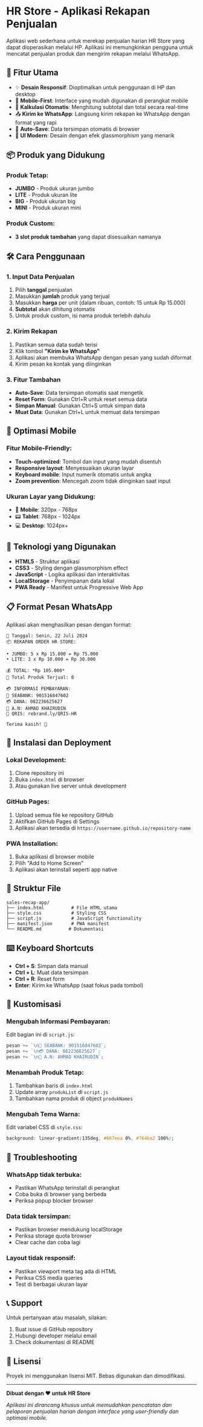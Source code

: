 # HR Store - Aplikasi Rekapan Penjualan

Aplikasi web sederhana untuk merekap penjualan harian HR Store yang dapat dioperasikan melalui HP. Aplikasi ini memungkinkan pengguna untuk mencatat penjualan produk dan mengirim rekapan melalui WhatsApp.

## 🚀 Fitur Utama

- ✨ **Desain Responsif**: Dioptimalkan untuk penggunaan di HP dan desktop
- 📱 **Mobile-First**: Interface yang mudah digunakan di perangkat mobile
- 🧮 **Kalkulasi Otomatis**: Menghitung subtotal dan total secara real-time
- 📤 **Kirim ke WhatsApp**: Langsung kirim rekapan ke WhatsApp dengan format yang rapi
- 💾 **Auto-Save**: Data tersimpan otomatis di browser
- 🎨 **UI Modern**: Desain dengan efek glassmorphism yang menarik

## 📦 Produk yang Didukung

### Produk Tetap:
- **JUMBO** - Produk ukuran jumbo
- **LITE** - Produk ukuran lite  
- **BIG** - Produk ukuran big
- **MINI** - Produk ukuran mini

### Produk Custom:
- **3 slot produk tambahan** yang dapat disesuaikan namanya

## 🛠️ Cara Penggunaan

### 1. Input Data Penjualan
1. Pilih **tanggal** penjualan
2. Masukkan **jumlah** produk yang terjual
3. Masukkan **harga** per unit (dalam ribuan, contoh: 15 untuk Rp 15.000)
4. **Subtotal** akan dihitung otomatis
5. Untuk produk custom, isi nama produk terlebih dahulu

### 2. Kirim Rekapan
1. Pastikan semua data sudah terisi
2. Klik tombol **"Kirim ke WhatsApp"**
3. Aplikasi akan membuka WhatsApp dengan pesan yang sudah diformat
4. Kirim pesan ke kontak yang diinginkan

### 3. Fitur Tambahan
- **Auto-Save**: Data tersimpan otomatis saat mengetik
- **Reset Form**: Gunakan Ctrl+R untuk reset semua data
- **Simpan Manual**: Gunakan Ctrl+S untuk simpan data
- **Muat Data**: Gunakan Ctrl+L untuk memuat data tersimpan

## 📱 Optimasi Mobile

### Fitur Mobile-Friendly:
- **Touch-optimized**: Tombol dan input yang mudah disentuh
- **Responsive layout**: Menyesuaikan ukuran layar
- **Keyboard mobile**: Input numerik otomatis untuk angka
- **Zoom prevention**: Mencegah zoom tidak diinginkan saat input

### Ukuran Layar yang Didukung:
- 📱 **Mobile**: 320px - 768px
- 📟 **Tablet**: 768px - 1024px  
- 💻 **Desktop**: 1024px+

## 🎨 Teknologi yang Digunakan

- **HTML5** - Struktur aplikasi
- **CSS3** - Styling dengan glassmorphism effect
- **JavaScript** - Logika aplikasi dan interaktivitas
- **LocalStorage** - Penyimpanan data lokal
- **PWA Ready** - Manifest untuk Progressive Web App

## 📋 Format Pesan WhatsApp

Aplikasi akan menghasilkan pesan dengan format:

```
📆 Tanggal: Senin, 22 Juli 2024
📦 REKAPAN ORDER HR STORE:

• JUMBO: 5 x Rp 15.000 = Rp 75.000
• LITE: 3 x Rp 10.000 = Rp 30.000

💰 TOTAL: *Rp 105.000*
🧾 Total Produk Terjual: 8

💳 INFORMASI PEMBAYARAN:
🏦 SEABANK: 901516847602
💳 DANA: 082236625627
👤 A.N: AHMAD KHAIRUDIN
📱 QRIS: rebrand.ly/QRIS-HR

Terima kasih! 🙏
```

## 🚀 Instalasi dan Deployment

### Lokal Development:
1. Clone repository ini
2. Buka `index.html` di browser
3. Atau gunakan live server untuk development

### GitHub Pages:
1. Upload semua file ke repository GitHub
2. Aktifkan GitHub Pages di Settings
3. Aplikasi akan tersedia di `https://username.github.io/repository-name`

### PWA Installation:
1. Buka aplikasi di browser mobile
2. Pilih "Add to Home Screen" 
3. Aplikasi akan terinstall seperti app native

## 📂 Struktur File

```
sales-recap-app/
├── index.html          # File HTML utama
├── style.css           # Styling CSS
├── script.js           # JavaScript functionality
├── manifest.json       # PWA manifest
└── README.md          # Dokumentasi
```

## ⌨️ Keyboard Shortcuts

- **Ctrl + S**: Simpan data manual
- **Ctrl + L**: Muat data tersimpan
- **Ctrl + R**: Reset form
- **Enter**: Kirim ke WhatsApp (saat fokus pada tombol)

## 🔧 Kustomisasi

### Mengubah Informasi Pembayaran:
Edit bagian ini di `script.js`:
```javascript
pesan += `\n🏦 SEABANK: 901516847602`;
pesan += `\n💳 DANA: 082236625627`;
pesan += `\n👤 A.N: AHMAD KHAIRUDIN`;
```

### Menambah Produk Tetap:
1. Tambahkan baris di `index.html`
2. Update array `produkList` di `script.js`
3. Tambahkan nama produk di object `produkNames`

### Mengubah Tema Warna:
Edit variabel CSS di `style.css`:
```css
background: linear-gradient(135deg, #667eea 0%, #764ba2 100%);
```

## 🐛 Troubleshooting

### WhatsApp tidak terbuka:
- Pastikan WhatsApp terinstall di perangkat
- Coba buka di browser yang berbeda
- Periksa popup blocker browser

### Data tidak tersimpan:
- Pastikan browser mendukung localStorage
- Periksa storage quota browser
- Clear cache dan coba lagi

### Layout tidak responsif:
- Pastikan viewport meta tag ada di HTML
- Periksa CSS media queries
- Test di berbagai ukuran layar

## 📞 Support

Untuk pertanyaan atau masalah, silakan:
1. Buat issue di GitHub repository
2. Hubungi developer melalui email
3. Check dokumentasi di README

## 📄 Lisensi

Proyek ini menggunakan lisensi MIT. Bebas digunakan dan dimodifikasi.

---

**Dibuat dengan ❤️ untuk HR Store**

*Aplikasi ini dirancang khusus untuk memudahkan pencatatan dan pelaporan penjualan harian dengan interface yang user-friendly dan optimasi mobile.*

